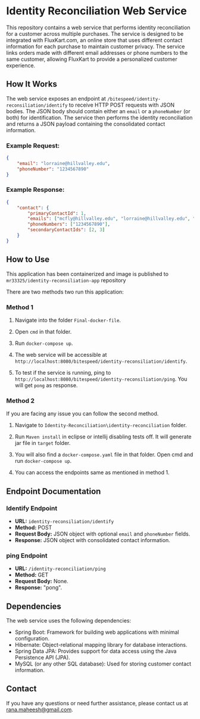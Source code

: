 # Identity Reconciliation Web Service

This repository contains a web service that performs identity reconciliation for a customer across multiple purchases. The service is designed to be integrated with FluxKart.com, an online store that uses different contact information for each purchase to maintain customer privacy. The service links orders made with different email addresses or phone numbers to the same customer, allowing FluxKart to provide a personalized customer experience.

## How It Works

The web service exposes an endpoint at `/bitespeed/identity-reconsiliation/identify` to receive HTTP POST requests with JSON bodies. The JSON body should contain either an `email` or a `phoneNumber` (or both) for identification. The service then performs the identity reconciliation and returns a JSON payload containing the consolidated contact information.

### Example Request:

```json
{
    "email": "lorraine@hillvalley.edu",
    "phoneNumber": "1234567890"
}
```

### Example Response:

```json
{
    "contact": {
        "primaryContactId": 1,
        "emails": ["mcfly@hillvalley.edu", "lorraine@hillvalley.edu", "george@hillvalley.edu"],
        "phoneNumbers": ["1234567890"],
        "secondaryContactIds": [2, 3]
    }
}
```

## How to Use
This application has been containerized and image is published to `mr33325/identity-reconsiliation-app` repository

There are two methods two run this application:

### Method 1

1. Navigate into the folder `Final-docker-file`.

2. Open `cmd` in that folder.

3. Run `docker-compose up`.

4. The web service will be accessible at `http://localhost:8080/bitespeed/identity-reconsiliation/identify`.

5. To test if the service is running, ping to `http://localhost:8080/bitespeed/identity-reconsiliation/ping`. You will get `pong` as response.


### Method 2

If you are facing any issue you can follow the second method.

1. Navigate to `Identity-Reconciliation\identity-reconciliation` folder.
  
2. Run `Maven install` in eclipse or intellij disabling tests off. It will generate jar file in `target` folder.

3. You will also find a `docker-compose.yaml` file in that folder. Open cmd and run `docker-compose up`.

4.  You can access the endpoints same as mentioned in method 1.

## Endpoint Documentation

### Identify Endpoint

- **URL:** `identity-reconsiliation/identify`
- **Method:** POST
- **Request Body:** JSON object with optional `email` and `phoneNumber` fields.
- **Response:** JSON object with consolidated contact information.

### ping Endpoint

- **URL:** `/identity-reconciliation/ping`
- **Method:** GET
- **Request Body:** None.
- **Response:** "pong".

## Dependencies

The web service uses the following dependencies:

- Spring Boot: Framework for building web applications with minimal configuration.
- Hibernate: Object-relational mapping library for database interactions.
- Spring Data JPA: Provides support for data access using the Java Persistence API (JPA).
- MySQL (or any other SQL database): Used for storing customer contact information.

## Contact

If you have any questions or need further assistance, please contact us at [rana.maheesh@gmail.com](mailto:rana.maheesh@gmail.com).
